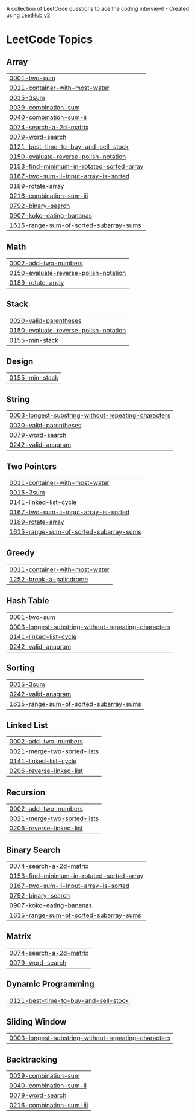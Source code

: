 A collection of LeetCode questions to ace the coding interview! - Created using [LeetHub v2](https://github.com/arunbhardwaj/LeetHub-2.0)
<!---LeetCode Topics Start-->
# LeetCode Topics
## Array
|  |
| ------- |
| [0001-two-sum](https://github.com/insaneDX/Leetcode/tree/master/0001-two-sum) |
| [0011-container-with-most-water](https://github.com/insaneDX/Leetcode/tree/master/0011-container-with-most-water) |
| [0015-3sum](https://github.com/insaneDX/Leetcode/tree/master/0015-3sum) |
| [0039-combination-sum](https://github.com/insaneDX/Leetcode/tree/master/0039-combination-sum) |
| [0040-combination-sum-ii](https://github.com/insaneDX/Leetcode/tree/master/0040-combination-sum-ii) |
| [0074-search-a-2d-matrix](https://github.com/insaneDX/Leetcode/tree/master/0074-search-a-2d-matrix) |
| [0079-word-search](https://github.com/insaneDX/Leetcode/tree/master/0079-word-search) |
| [0121-best-time-to-buy-and-sell-stock](https://github.com/insaneDX/Leetcode/tree/master/0121-best-time-to-buy-and-sell-stock) |
| [0150-evaluate-reverse-polish-notation](https://github.com/insaneDX/Leetcode/tree/master/0150-evaluate-reverse-polish-notation) |
| [0153-find-minimum-in-rotated-sorted-array](https://github.com/insaneDX/Leetcode/tree/master/0153-find-minimum-in-rotated-sorted-array) |
| [0167-two-sum-ii-input-array-is-sorted](https://github.com/insaneDX/Leetcode/tree/master/0167-two-sum-ii-input-array-is-sorted) |
| [0189-rotate-array](https://github.com/insaneDX/Leetcode/tree/master/0189-rotate-array) |
| [0216-combination-sum-iii](https://github.com/insaneDX/Leetcode/tree/master/0216-combination-sum-iii) |
| [0792-binary-search](https://github.com/insaneDX/Leetcode/tree/master/0792-binary-search) |
| [0907-koko-eating-bananas](https://github.com/insaneDX/Leetcode/tree/master/0907-koko-eating-bananas) |
| [1615-range-sum-of-sorted-subarray-sums](https://github.com/insaneDX/Leetcode/tree/master/1615-range-sum-of-sorted-subarray-sums) |
## Math
|  |
| ------- |
| [0002-add-two-numbers](https://github.com/insaneDX/Leetcode/tree/master/0002-add-two-numbers) |
| [0150-evaluate-reverse-polish-notation](https://github.com/insaneDX/Leetcode/tree/master/0150-evaluate-reverse-polish-notation) |
| [0189-rotate-array](https://github.com/insaneDX/Leetcode/tree/master/0189-rotate-array) |
## Stack
|  |
| ------- |
| [0020-valid-parentheses](https://github.com/insaneDX/Leetcode/tree/master/0020-valid-parentheses) |
| [0150-evaluate-reverse-polish-notation](https://github.com/insaneDX/Leetcode/tree/master/0150-evaluate-reverse-polish-notation) |
| [0155-min-stack](https://github.com/insaneDX/Leetcode/tree/master/0155-min-stack) |
## Design
|  |
| ------- |
| [0155-min-stack](https://github.com/insaneDX/Leetcode/tree/master/0155-min-stack) |
## String
|  |
| ------- |
| [0003-longest-substring-without-repeating-characters](https://github.com/insaneDX/Leetcode/tree/master/0003-longest-substring-without-repeating-characters) |
| [0020-valid-parentheses](https://github.com/insaneDX/Leetcode/tree/master/0020-valid-parentheses) |
| [0079-word-search](https://github.com/insaneDX/Leetcode/tree/master/0079-word-search) |
| [0242-valid-anagram](https://github.com/insaneDX/Leetcode/tree/master/0242-valid-anagram) |
## Two Pointers
|  |
| ------- |
| [0011-container-with-most-water](https://github.com/insaneDX/Leetcode/tree/master/0011-container-with-most-water) |
| [0015-3sum](https://github.com/insaneDX/Leetcode/tree/master/0015-3sum) |
| [0141-linked-list-cycle](https://github.com/insaneDX/Leetcode/tree/master/0141-linked-list-cycle) |
| [0167-two-sum-ii-input-array-is-sorted](https://github.com/insaneDX/Leetcode/tree/master/0167-two-sum-ii-input-array-is-sorted) |
| [0189-rotate-array](https://github.com/insaneDX/Leetcode/tree/master/0189-rotate-array) |
| [1615-range-sum-of-sorted-subarray-sums](https://github.com/insaneDX/Leetcode/tree/master/1615-range-sum-of-sorted-subarray-sums) |
## Greedy
|  |
| ------- |
| [0011-container-with-most-water](https://github.com/insaneDX/Leetcode/tree/master/0011-container-with-most-water) |
| [1252-break-a-palindrome](https://github.com/insaneDX/Leetcode/tree/master/1252-break-a-palindrome) |
## Hash Table
|  |
| ------- |
| [0001-two-sum](https://github.com/insaneDX/Leetcode/tree/master/0001-two-sum) |
| [0003-longest-substring-without-repeating-characters](https://github.com/insaneDX/Leetcode/tree/master/0003-longest-substring-without-repeating-characters) |
| [0141-linked-list-cycle](https://github.com/insaneDX/Leetcode/tree/master/0141-linked-list-cycle) |
| [0242-valid-anagram](https://github.com/insaneDX/Leetcode/tree/master/0242-valid-anagram) |
## Sorting
|  |
| ------- |
| [0015-3sum](https://github.com/insaneDX/Leetcode/tree/master/0015-3sum) |
| [0242-valid-anagram](https://github.com/insaneDX/Leetcode/tree/master/0242-valid-anagram) |
| [1615-range-sum-of-sorted-subarray-sums](https://github.com/insaneDX/Leetcode/tree/master/1615-range-sum-of-sorted-subarray-sums) |
## Linked List
|  |
| ------- |
| [0002-add-two-numbers](https://github.com/insaneDX/Leetcode/tree/master/0002-add-two-numbers) |
| [0021-merge-two-sorted-lists](https://github.com/insaneDX/Leetcode/tree/master/0021-merge-two-sorted-lists) |
| [0141-linked-list-cycle](https://github.com/insaneDX/Leetcode/tree/master/0141-linked-list-cycle) |
| [0206-reverse-linked-list](https://github.com/insaneDX/Leetcode/tree/master/0206-reverse-linked-list) |
## Recursion
|  |
| ------- |
| [0002-add-two-numbers](https://github.com/insaneDX/Leetcode/tree/master/0002-add-two-numbers) |
| [0021-merge-two-sorted-lists](https://github.com/insaneDX/Leetcode/tree/master/0021-merge-two-sorted-lists) |
| [0206-reverse-linked-list](https://github.com/insaneDX/Leetcode/tree/master/0206-reverse-linked-list) |
## Binary Search
|  |
| ------- |
| [0074-search-a-2d-matrix](https://github.com/insaneDX/Leetcode/tree/master/0074-search-a-2d-matrix) |
| [0153-find-minimum-in-rotated-sorted-array](https://github.com/insaneDX/Leetcode/tree/master/0153-find-minimum-in-rotated-sorted-array) |
| [0167-two-sum-ii-input-array-is-sorted](https://github.com/insaneDX/Leetcode/tree/master/0167-two-sum-ii-input-array-is-sorted) |
| [0792-binary-search](https://github.com/insaneDX/Leetcode/tree/master/0792-binary-search) |
| [0907-koko-eating-bananas](https://github.com/insaneDX/Leetcode/tree/master/0907-koko-eating-bananas) |
| [1615-range-sum-of-sorted-subarray-sums](https://github.com/insaneDX/Leetcode/tree/master/1615-range-sum-of-sorted-subarray-sums) |
## Matrix
|  |
| ------- |
| [0074-search-a-2d-matrix](https://github.com/insaneDX/Leetcode/tree/master/0074-search-a-2d-matrix) |
| [0079-word-search](https://github.com/insaneDX/Leetcode/tree/master/0079-word-search) |
## Dynamic Programming
|  |
| ------- |
| [0121-best-time-to-buy-and-sell-stock](https://github.com/insaneDX/Leetcode/tree/master/0121-best-time-to-buy-and-sell-stock) |
## Sliding Window
|  |
| ------- |
| [0003-longest-substring-without-repeating-characters](https://github.com/insaneDX/Leetcode/tree/master/0003-longest-substring-without-repeating-characters) |
## Backtracking
|  |
| ------- |
| [0039-combination-sum](https://github.com/insaneDX/Leetcode/tree/master/0039-combination-sum) |
| [0040-combination-sum-ii](https://github.com/insaneDX/Leetcode/tree/master/0040-combination-sum-ii) |
| [0079-word-search](https://github.com/insaneDX/Leetcode/tree/master/0079-word-search) |
| [0216-combination-sum-iii](https://github.com/insaneDX/Leetcode/tree/master/0216-combination-sum-iii) |
<!---LeetCode Topics End-->

